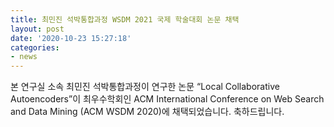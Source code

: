 ```yaml
---
title: 최민진 석박통합과정 WSDM 2021 국제 학술대회 논문 채택
layout: post
date: '2020-10-23 15:27:18'
categories:
- news
---
```


본 연구실 소속 최민진 석박통합과정이 연구한 논문 “Local Collaborative Autoencoders”이 최우수학회인 ACM International Conference on Web Search and Data Mining (ACM WSDM 2020)에 채택되었습니다. 축하드립니다.